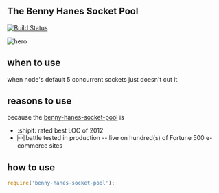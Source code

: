 The Benny Hanes Socket Pool
---------------------------

[![Build Status](https://travis-ci.org/jmonster/benny-hanes-socket-pool.svg)](https://travis-ci.org/jmonster/benny-hanes-socket-pool)

![hero](https://raw.githubusercontent.com/jmonster/benny-hanes-socket-pool/master/hero.png)

## when to use
when node's default 5 concurrent sockets just doesn't cut it.


## reasons to use
because the [benny-hanes-socket-pool](https://github.com/jmonster/benny-hanes-socket-pool) is
+ :shipit: rated best LOC of 2012
+ :cool: battle tested in production -- live on hundred(s) of Fortune 500 e-commerce sites


## how to use
```javascript
require('benny-hanes-socket-pool');
```

